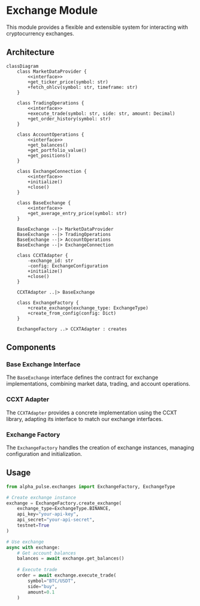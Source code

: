 # Exchange Module

This module provides a flexible and extensible system for interacting with cryptocurrency exchanges.

## Architecture

```mermaid
classDiagram
    class MarketDataProvider {
        <<interface>>
        +get_ticker_price(symbol: str)
        +fetch_ohlcv(symbol: str, timeframe: str)
    }
    
    class TradingOperations {
        <<interface>>
        +execute_trade(symbol: str, side: str, amount: Decimal)
        +get_order_history(symbol: str)
    }
    
    class AccountOperations {
        <<interface>>
        +get_balances()
        +get_portfolio_value()
        +get_positions()
    }
    
    class ExchangeConnection {
        <<interface>>
        +initialize()
        +close()
    }
    
    class BaseExchange {
        <<interface>>
        +get_average_entry_price(symbol: str)
    }
    
    BaseExchange --|> MarketDataProvider
    BaseExchange --|> TradingOperations
    BaseExchange --|> AccountOperations
    BaseExchange --|> ExchangeConnection
    
    class CCXTAdapter {
        -exchange_id: str
        -config: ExchangeConfiguration
        +initialize()
        +close()
    }
    
    CCXTAdapter ..|> BaseExchange
    
    class ExchangeFactory {
        +create_exchange(exchange_type: ExchangeType)
        +create_from_config(config: Dict)
    }
    
    ExchangeFactory ..> CCXTAdapter : creates
```

## Components

### Base Exchange Interface

The `BaseExchange` interface defines the contract for exchange implementations, combining market data, trading, and account operations.

### CCXT Adapter

The `CCXTAdapter` provides a concrete implementation using the CCXT library, adapting its interface to match our exchange interfaces.

### Exchange Factory

The `ExchangeFactory` handles the creation of exchange instances, managing configuration and initialization.

## Usage

```python
from alpha_pulse.exchanges import ExchangeFactory, ExchangeType

# Create exchange instance
exchange = ExchangeFactory.create_exchange(
    exchange_type=ExchangeType.BINANCE,
    api_key="your-api-key",
    api_secret="your-api-secret",
    testnet=True
)

# Use exchange
async with exchange:
    # Get account balances
    balances = await exchange.get_balances()
    
    # Execute trade
    order = await exchange.execute_trade(
        symbol="BTC/USDT",
        side="buy",
        amount=0.1
    )
